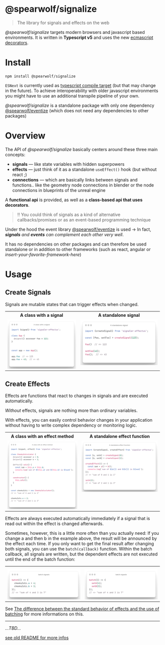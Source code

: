 # @spearwolf/signalize

> The library for signals and effects on the web

_@spearwolf/signalize_ targets modern browsers and javascript based environments.
It is written in **Typescript v5** and uses the new [ecmascript decorators](https://github.com/tc39/proposal-decorators).

# Install

```shell
npm install @spearwolf/signalize
```

`ESNext` is currently used as [typescript compile target](https://www.typescriptlang.org/tsconfig#target) (but that may change in the future).
To achieve interoperability with older javascript environments you might have to use an additional transpile pipeline of your own.

_@spearwolf/signalize_ is a standalone package with only one dependency [@spearwolf/eventize](https://github.com/spearwolf/eventize) (which does not need any dependencies to other packages)

# Overview

The API of _@spearwolf/signalize_ basically centers around these three main concepts:

- __signals__ &mdash; like state variables with hidden superpowers
- __effects__ &mdash; just think of it as a standalone `useEffect()` hook (but without react ;)
- __connections__ &mdash; which are basically links between signals and functions.. like the geometry node connections in blender or the node connections in blueprints of the unreal engine

A __functional api__ is provided, as well as a __class-based api that uses decorators__.

> :bangbang: You could think of signals as a kind of alternative callbacks/promises or as an event-based programming technique

Under the hood the event library [@spearwolf/eventize](https://github.com/spearwolf/eventize) is used &rarr; In fact, *__signals__ and __events__ can complement each other very well*.

It has no dependencies on other packages and can therefore be used standalone or in addition to other frameworks (such as react, angular or _insert-your-favorite-framework-here_)


# Usage

## Create Signals

Signals are mutable states that can trigger effects when changed.

<table>
  <tbody>
    <tr>
      <th>A class with a signal</th>
      <th>A standalone signal</th>
    </tr>
    <tr>
      <td valign="top">
        <picture>
          <source media="(prefers-color-scheme: dark)" srcset="https://raw.githubusercontent.com/spearwolf/signalize/dev/docs/images/a_class_with_a_signal--dark.png">
          <source media="(prefers-color-scheme: light)" srcset="https://raw.githubusercontent.com/spearwolf/signalize/dev/docs/images/a_class_with_a_signal--light.png">
          <img
            src="https://raw.githubusercontent.com/spearwolf/signalize/dev/docs/images/a_class_with_a_signal--light.png"
            alt="A class with a signal"
            style="max-width: 100%;"
          />
        </picture>
      </td>
      <td valign="top">
        <picture>
          <source media="(prefers-color-scheme: dark)" srcset="https://raw.githubusercontent.com/spearwolf/signalize/dev/docs/images/a_standalone_signal--dark.png">
          <source media="(prefers-color-scheme: light)" srcset="https://raw.githubusercontent.com/spearwolf/signalize/dev/docs/images/a_standalone_signal--light.png">
          <img
            src="https://raw.githubusercontent.com/spearwolf/signalize/dev/docs/images/a_standalone_signal--light.png"
            alt="A standalone signal"
            style="max-width: 100%;"
          />
        </picture>
      </td>
    </tr>
  </tbody>
</table>


## Create Effects

Effects are functions that react to changes in signals and are executed automatically.

_Without_ effects, signals are nothing more than ordinary variables.

With effects, you can easily control behavior changes in your application without having to write complex dependency or monitoring logic.

<table>
  <tbody>
    <tr>
      <th>A class with an effect method</th>
      <th>A standalone effect function</th>
    </tr>
    <tr>
      <td valign="top">
        <picture>
          <source media="(prefers-color-scheme: dark)" srcset="https://raw.githubusercontent.com/spearwolf/signalize/dev/docs/images/a_class_with_an_effect_method--dark.png">
          <source media="(prefers-color-scheme: light)" srcset="https://raw.githubusercontent.com/spearwolf/signalize/dev/docs/images/a_class_with_an_effect_method--light.png">
          <img
            src="https://github.com/spearwolf/signalize/raw/dev/docs/images/a_class_with_an_effect_method--light.png"
            alt="A class with an effect method"
            style="max-width: 100%;"
          />
        </picture>
      </td>
      <td valign="top">
        <picture>
          <source media="(prefers-color-scheme: dark)" srcset="https://raw.githubusercontent.com/spearwolf/signalize/dev/docs/images/a_standalone_effect_function--dark.png">
          <source media="(prefers-color-scheme: light)" srcset="https://raw.githubusercontent.com/spearwolf/signalize/dev/docs/images/a_standalone_effect_function--light.png">
          <img
            src="https://github.com/spearwolf/signalize/raw/dev/docs/images/a_standalone_effect_function--light.png"
            alt="A standalone effect function"
            style="max-width: 100%;"
          />
        </picture>
      </td>
    </tr>
  </tbody>
</table>

Effects are always executed automatically immediately if a signal that is read out within the effect is changed afterwards.

Sometimes, however, this is a little more often than you actually need: If you change a and then b in the example above, the result will be announced by the effect each time. If you only want to get the final result after changing both signals, you can use the `batch(callback)` function. Within the batch callback, all signals are written, but the dependent effects are not executed until the end of the batch function:

<table>
  <tbody>
    <tr>
      <th></th>
      <th></th>
    </tr>
    <tr>
      <td valign="top">
        <picture>
          <source media="(prefers-color-scheme: dark)" srcset="https://raw.githubusercontent.com/spearwolf/signalize/dev/docs/images/signal_batch_object--dark.png">
          <source media="(prefers-color-scheme: light)" srcset="https://raw.githubusercontent.com/spearwolf/signalize/dev/docs/images/signal_batch_object--light.png">
          <img
            src="https://github.com/spearwolf/signalize/raw/dev/docs/images/signal_batch_object--light.png"
            alt="A class with an effect method"
            style="max-width: 100%;"
          />
        </picture>
      </td>
      <td valign="top">
        <picture>
          <source media="(prefers-color-scheme: dark)" srcset="https://raw.githubusercontent.com/spearwolf/signalize/dev/docs/images/signal_batch_func--dark.png">
          <source media="(prefers-color-scheme: light)" srcset="https://raw.githubusercontent.com/spearwolf/signalize/dev/docs/images/signal_batch_func--light.png">
          <img
            src="https://github.com/spearwolf/signalize/raw/dev/docs/images/signal_batch_func--light.png"
            alt="A standalone effect function"
            style="max-width: 100%;"
          />
        </picture>
      </td>
    </tr>
  </tbody>
</table>

See [The difference between the standard behavior of effects and the use of batching](./docs/AdvancedGuide.md#the-difference-between-the-standard-behavior-of-effects-and-the-use-of-batching) for more informations on this.


---


_...TBD..._

[see old README for more infos](./README-legacy.md)
